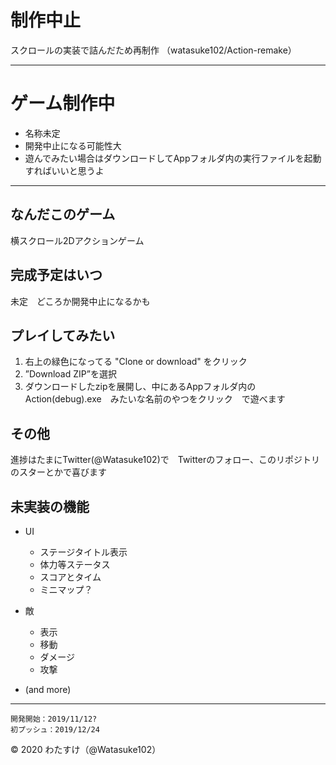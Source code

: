 # 制作中止

スクロールの実装で詰んだため再制作
（watasuke102/Action-remake）

---







# ゲーム制作中

- 名称未定
- 開発中止になる可能性大
- 遊んでみたい場合はダウンロードしてAppフォルダ内の実行ファイルを起動すればいいと思うよ
---
## なんだこのゲーム
横スクロール2Dアクションゲーム

## 完成予定はいつ
未定　どころか開発中止になるかも

## プレイしてみたい
1. 右上の緑色になってる "Clone or download" をクリック
2. ”Download ZIP”を選択
3. ダウンロードしたzipを展開し、中にあるAppフォルダ内のAction(debug).exe　みたいな名前のやつをクリック　で遊べます



## その他
進捗はたまにTwitter(@Watasuke102)で　Twitterのフォロー、このリポジトリのスターとかで喜びます

## 未実装の機能
- UI
	- ステージタイトル表示
	- 体力等ステータス
	- スコアとタイム
	- ミニマップ？
- 敵
	- 表示
	- 移動
	- ダメージ
	- 攻撃

- (and more)
---
	開発開始：2019/11/12?
	初プッシュ：2019/12/24
© 2020 わたすけ（@Watasuke102）